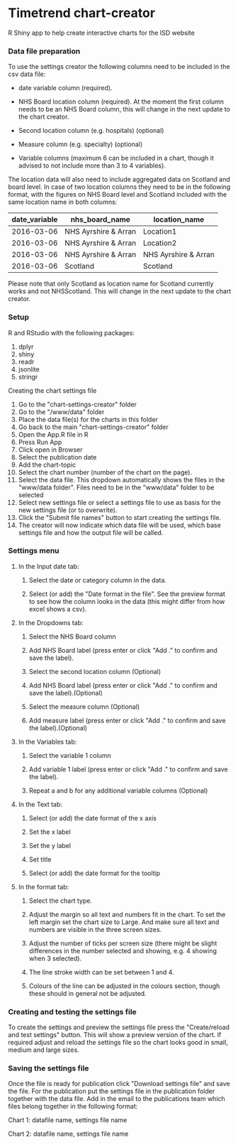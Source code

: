 
# Timetrend chart-creator
R Shiny app to help create interactive charts for the ISD website

### Data file preparation
To use the settings creator the following columns need to be included in the csv data file: 

*	date variable column (required). 

*	NHS Board location column (required). At the moment the first column needs to be an NHS Board column, this will change in the next update to the chart creator. 

*	Second location column (e.g. hospitals) (optional)

*	Measure column (e.g. specialty) (optional)  

*	Variable columns (maximum 6 can be included in a chart, though it advised to not include more than 3 to 4 variables). 

The location data will also need to include aggregated data on Scotland and board level. In case of two location columns they need to be in the following format, with the figures on NHS Board level and Scotland included with the same location name in both columns: 

| date_variable |	nhs_board_name |	location_name |
| ------------- | -------------- |-------------- |
| 2016-03-06 | NHS Ayrshire & Arran	| Location1 |
| 2016-03-06	| NHS Ayrshire & Arran |	Location2 |
| 2016-03-06 |	NHS Ayrshire & Arran |	NHS Ayrshire & Arran |
| 2016-03-06	| Scotland	| Scotland |
 
Please note that only Scotland as location name for Scotland currently works and not NHSScotland. This will change in the next update to the chart creator.

### Setup

R and RStudio with the following packages: 

1.	dplyr
2.	shiny
3.	readr
4.	jsonlite
5.	stringr

Creating the chart settings file

1.	Go to the "chart-settings-creator" folder
2.	Go to the "/www/data" folder
3.	Place the data file(s) for the charts in this folder
4.	Go back to the main "chart-settings-creator" folder 
5.	Open the App.R file in R
6.	Press Run App 
7.	Click open in Browser 
8.	Select the publication date
9.	Add the chart-topic
10.	Select the chart number (number of the chart on the page). 
11.	Select the data file. This dropdown automatically shows the files in the "www/data folder". Files need to be in the "www/data" folder to be selected
12.	Select new settings file or select a settings file to use as basis for the new settings file (or to overwrite). 
13.	Click the "Submit file names" button to start creating the settings file.
14.	The creator will now indicate which data file will be used, which base settings file and how the output file will be called. 

### Settings menu 
1.	In the Input date tab:

     1.	Select the date or category column in the data. 

     2.	Select (or add) the "Date format in the file". See the preview format to see how the column looks in the data (this might differ from how excel shows a csv).


2.	In the Dropdowns tab:

     1.	Select the NHS Board column 
  
     2.	Add NHS Board label (press enter or click "Add ."  to confirm and save the label).
  
     3.	Select the second location column (Optional)
  
     4.	Add NHS Board label (press enter or click "Add ."  to confirm and save the label).(Optional)
  
     5.	Select the measure column (Optional)
  
     6.	Add measure label (press enter or click "Add ."  to confirm and save the label).(Optional)
  
3.	In the Variables tab:

     1.	Select the variable 1 column 
  
     2.	Add variable 1 label (press enter or click "Add ."  to confirm and save the label).
  
     3.	Repeat a and b for any additional variable columns (Optional)
  
4.	In the Text tab:

     1.	Select (or add) the date format of the x axis
  
     2.	Set the x label
  
     3.	Set the y label
  
     4. Set title 
  
     5. Select (or add) the date format for the tooltip
  
5.	In the format tab:

     1. Select the chart type.
  
     2. Adjust the margin so all text and numbers fit in the chart. To set the left margin set the chart size to Large. And make sure all text and numbers are visible in the three screen sizes. 
  
     3. Adjust the number of ticks per screen size (there might be slight differences in the number selected and showing, e.g. 4 showing when 3 selected).  
  
     4. The line stroke width can be set between 1 and 4.
  
     5. Colours of the line can be adjusted in the colours section, though these should in general not be adjusted. 
  
### Creating and testing the settings file

To create the settings and preview the settings file press the "Create/reload and test settings" button. This will show a preview version of the chart. If required adjust and reload the settings file so the chart looks good in small, medium and large sizes. 

### Saving the settings file
Once the file is ready for publication click "Download settings file" and save the file. For the publication put the settings file in the publication folder together with the data file. Add in the email to the publications team which files belong together in the following format: 

Chart 1: datafile name, settings file name  

Chart 2: datafile name, settings file name  




